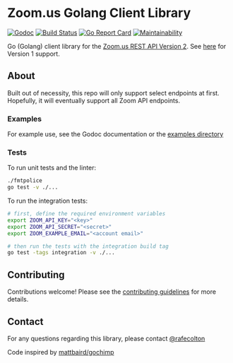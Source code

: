 # Zoom.us Golang Client Library

[![Godoc](https://godoc.org/github.com/teamspiel/zoom-lib-golang?status.svg)](https://godoc.org/github.com/teamspiel/zoom-lib-golang)
[![Build Status](https://travis-ci.com/zoom-lib-golang/zoom-lib-golang.svg?branch=main)](https://travis-ci.com/zoom-lib-golang/zoom-lib-golang)
[![Go Report Card](https://goreportcard.com/badge/github.com/teamspiel/zoom-lib-golang)](https://goreportcard.com/report/github.com/teamspiel/zoom-lib-golang)
[![Maintainability](https://api.codeclimate.com/v1/badges/dd42670fb38a65deafc6/maintainability)](https://codeclimate.com/github/zoom-lib-golang/zoom-lib-golang/maintainability)

Go (Golang) client library for the [Zoom.us REST API Version
2](https://zoom.github.io/api/). See
[here](https://gopkg.in/zoom-lib-golang/zoom-lib-golang.v1) for
Version 1 support.

## About

Built out of necessity, this repo will only support select endpoints at
first. Hopefully, it will eventually support all Zoom API endpoints.

### Examples

For example use, see the Godoc documentation or the [examples
directory](_example/)

### Tests

To run unit tests and the linter:

```bash
./fmtpolice
go test -v ./...
```

To run the integration tests:

```bash
# first, define the required environment variables
export ZOOM_API_KEY="<key>"
export ZOOM_API_SECRET="<secret>"
export ZOOM_EXAMPLE_EMAIL="<account email>"

# then run the tests with the integration build tag
go test -tags integration -v ./...
```

## Contributing

Contributions welcome! Please see the [contributing guidelines](CONTRIBUTING.md) for more details.

## Contact

For any questions regarding this library, please contact [@rafecolton](https://github.com/rafecolton)

Code inspired by [mattbaird/gochimp](https://github.com/mattbaird/gochimp)
